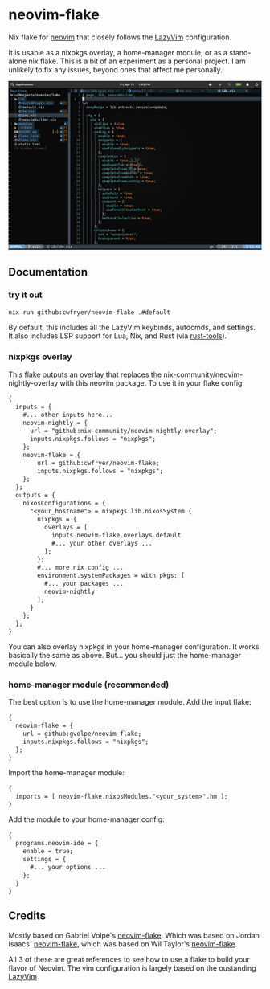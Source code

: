 # neovim-flake

Nix flake for [neovim](https://neovim.io/) that closely follows the [LazyVim](https://www.lazyvim.org) configuration.

It is usable as a nixpkgs overlay, a home-manager module, or as a stand-alone nix flake.
This is a bit of an experiment as a personal project. I am unlikely to fix any issues, beyond ones that affect me personally.

![screenshot-1](./screenshot_1.png)
## Documentation
### try it out
```
nix run github:cwfryer/neovim-flake .#default
```
By default, this includes all the LazyVim keybinds, autocmds, and settings.
It also includes LSP support for Lua, Nix, and Rust (via [rust-tools](https://github.com/simrat39/rust-tools.nvim)).
### nixpkgs overlay
This flake outputs an overlay that replaces the nix-community/neovim-nightly-overlay with this neovim package.
To use it in your flake config:
```
{
  inputs = {
    #... other inputs here...
    neovim-nightly = {
      url = "github:nix-community/neovim-nightly-overlay";
      inputs.nixpkgs.follows = "nixpkgs";
    };
    neovim-flake = {
        url = github:cwfryer/neovim-flake;
        inputs.nixpkgs.follows = "nixpkgs";
    };
  };
  outputs = {
    nixosConfigurations = {
      "<your_hostname"> = nixpkgs.lib.nixosSystem {
        nixpkgs = {
          overlays = [
            inputs.neovim-flake.overlays.default
            #... your other overlays ...
          ];
        };
        #... more nix config ...
        environment.systemPackages = with pkgs; [
          #... your packages ...
          neovim-nightly
        ];
      }
    };
  };
}
```
You can also overlay nixpkgs in your home-manager configuration. It works basically the same as above. But... you should just the home-manager module below.

### home-manager module (recommended)
The best option is to use the home-manager module.
Add the input flake:
```
{
  neovim-flake = {
    url = github:gvolpe/neovim-flake;
    inputs.nixpkgs.follows = "nixpkgs";
  };
}
```
Import the home-manager module:
```
{
  imports = [ neovim-flake.nixosModules."<your_system>".hm ];
}
```
Add the module to your home-manager config:
```
{
  programs.neovim-ide = {
    enable = true;
    settings = {
      #... your options ...
    };
  }
}
```
## Credits
Mostly based on Gabriel Volpe's [neovim-flake](https://github.com/gvolpe/neovim-flake).
Which was based on Jordan Isaacs' [neovim-flake](https://github.com/jordanisaacs/neovim-flake), which was based on Wil Taylor's [neovim-flake](https://github.com/wiltaylor/neovim-flake).

All 3 of these are great references to see how to use a flake to build your flavor of Neovim.
The vim configuration is largely based on the oustanding [LazyVim](https://www.lazyvim.org).
